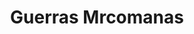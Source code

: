 ﻿---
title: "Guerras Mrcomanas"
permalink: periodes_1061.html
layout: periode
dataInici: 165
dataFi: 189
sidebar: periodes
pares:
  - 41:
    title: "Imperio Romano"
    dataInici: "(-27)"
    dataFi: "(476)"

fills:
jocsPrincipals:
  - title: "Wars of Marcus Aurelius: Rome 170-180CE"
    bggId: 217609
    dataInici: 
    dataFi: 

jocsEscenaris:
jocsEpoca:
jocsEpocaEscenaris:
---
